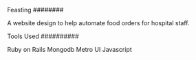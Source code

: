 Feasting
########

A website design to help automate food orders for hospital staff.


Tools Used
##########

Ruby on Rails
Mongodb
Metro UI
Javascript

